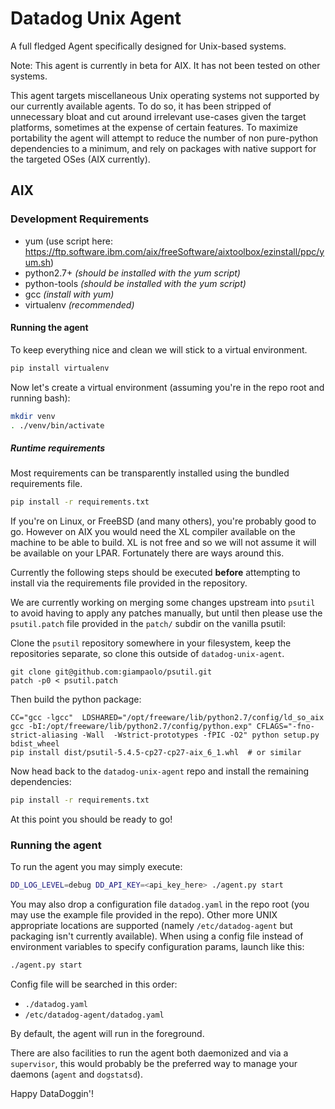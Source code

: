 # Datadog Unix Agent

A full fledged Agent specifically designed for Unix-based systems. 

Note: This agent is currently in beta for AIX. It has not been tested on other systems.

This agent targets miscellaneous Unix operating systems not supported by our currently available
agents. To do so, it has been stripped of unnecessary bloat and cut around irrelevant use-cases 
given the target platforms, sometimes at the expense of certain features. To maximize portability
the agent will attempt to reduce the number of non pure-python dependencies to a minimum, and rely
on packages with native support for the targeted OSes (AIX currently).

## AIX

### Development Requirements
 - yum (use script here: https://ftp.software.ibm.com/aix/freeSoftware/aixtoolbox/ezinstall/ppc/yum.sh)
 - python2.7+ _(should be installed with the yum script)_
 - python-tools _(should be installed with the yum script)_ 
 - gcc _(install with yum)_
 - virtualenv _(recommended)_

#### Running the agent
To keep everything nice and clean we will stick to a virtual environment.

```bash
pip install virtualenv
```

Now let's create a virtual environment (assuming you're in the repo root and running bash):

```bash
mkdir venv
. ./venv/bin/activate
```

##### Runtime requirements
Most requirements can be transparently installed using the bundled requirements
file.
```bash
pip install -r requirements.txt
```

If you're on Linux, or FreeBSD (and many others), you're probably good to go. However on AIX you
would need the XL compiler available on the machine to be able to build. XL is not free and so we
will not assume it will be available on your LPAR. Fortunately there are ways around this. 

Currently the following steps should be executed **before** attempting to install via the 
requirements file provided in the repository.

We are currently working on merging some changes upstream into `psutil` to avoid having to apply 
any patches manually, but until then please use the `psutil.patch` file provided in the `patch/`
subdir on the vanilla psutil:

Clone the `psutil` repository somewhere in your filesystem, keep the repositories separate, so
clone this outside of `datadog-unix-agent`.

```
git clone git@github.com:giampaolo/psutil.git
patch -p0 < psutil.patch
```

Then build the python package:

```
CC="gcc -lgcc"  LDSHARED="/opt/freeware/lib/python2.7/config/ld_so_aix gcc -bI:/opt/freeware/lib/python2.7/config/python.exp" CFLAGS="-fno-strict-aliasing -Wall  -Wstrict-prototypes -fPIC -O2" python setup.py bdist_wheel 
pip install dist/psutil-5.4.5-cp27-cp27-aix_6_1.whl  # or similar 
```

Now head back to the `datadog-unix-agent` repo and install the remaining dependencies:

```bash
pip install -r requirements.txt
```

At this point you should be ready to go!

### Running the agent

To run the agent you may simply execute:

```bash
DD_LOG_LEVEL=debug DD_API_KEY=<api_key_here> ./agent.py start
```

You may also drop a configuration file `datadog.yaml` in the repo root (you may use the example 
file provided in the repo). Other more UNIX appropriate locations are supported (namely
`/etc/datadog-agent` but packaging isn't currently available). When using a config file instead
of environment variables to specify configuration params, launch like this:

```bash
./agent.py start
```

Config file will be searched in this order:
- `./datadog.yaml`
- `/etc/datadog-agent/datadog.yaml`


By default, the agent will run in the foreground.

There are also facilities to run the agent both daemonized and via a `supervisor`, this would
probably be the preferred way to manage your daemons (`agent` and `dogstatsd`).


Happy DataDoggin'!

